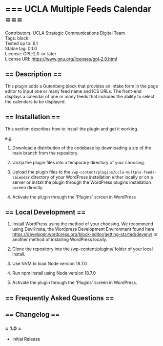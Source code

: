 # === UCLA Multiple Feeds Calendar ===
Contributors:      UCLA Strategic Communications Digital Team<br />
Tags:              block<br />
Tested up to:      6.1<br />
Stable tag:        0.1.0<br />
License:           GPL-2.0-or-later<br />
License URI:       https://www.gnu.org/licenses/gpl-2.0.html<br />

## == Description ==

This plugin adds a Gutenberg block that provides an intake form in the page editor to
input one or many feed name and ICS URLs. The front-end displays a calendar of one or many feeds
that includes the ability to select the calendars to be displayed.

## == Installation ==

This section describes how to install the plugin and get it working.

e.g.

1. Download a distribution of the codebase by downloading a zip of the main branch from the repository.

2. Unzip the plugin files into a temporary directory of your choosing.

3. Upload the plugin files to the `/wp-content/plugins/ucla-multple-feeds-calendar` directory of your WordPress installation either locally or on a server or install the plugin through the WordPress plugins installation screen directly.

4. Activate the plugin through the 'Plugins' screen in WordPress


## == Local Development ==

1. Install WordPress using the method of your choosing. We recommend using DevKinsta, the Wordpress Development Environment found here https://developer.wordpress.org/block-editor/getting-started/devenv/ or another method of installing WordPress locally.

2. Clone the repository into the /wp-content/plugins/ folder of your local install. 

3. Use NVM to load Node version 18.7.0

4. Run npm install using Node version 18.7.0

5. Activate the plugin through the 'Plugins' screen in WordPress.


## == Frequently Asked Questions ==


## == Changelog ==

### = 1.0 =
* Initial Release


